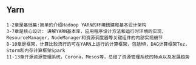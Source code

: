 ## Yarn

    1-2章是基础篇:简单的介绍Hadoop YARN的环境搭建和基本设计架构
    3-7章是核心设计: 讲解YARN基本库，应用程序设计方法和运行时环境的实现，ResourceManager，NodeManager和资源调度器等关键组件的内部实现细节
    8-10章是框架，计算比较流行的可在YARN上运行的计算框架，包括MR，DAG计算框架Tez，Storm和内存计算框架Spark
    11-13章开源资源管理系统，Corona，Mesos等，总结了资源管理系统的特点以及发展趋势
    